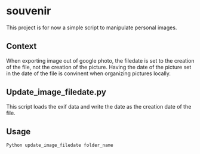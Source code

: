 # souvenir

This project is for now a simple script to manipulate personal images.

## Context
When exporting image out of google photo, the filedate is set to the creation of the file, not the creation of the picture. Having the date of the picture set in the date of the file is convinent when organizing pictures locally.

## Update_image_filedate.py
This script loads the exif data and write the date as the creation date of the file.

## Usage
```bash
Python update_image_filedate folder_name
```